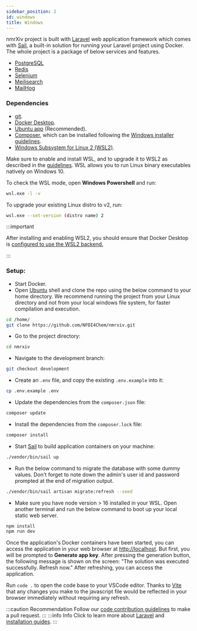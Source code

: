 ```yaml
---
sidebar_position: 2
id: windows
title: Windows
---
```


nmrXiv project is built with [Laravel](https://laravel.com/docs/8.x) web application framework which comes with [Sail](https://laravel.com/docs/8.x/sail), a built-in solution for running your Laravel project using Docker. 
The whole project is a package of below services and features.
* [PostgreSQL](https://www.postgresql.org/docs/)
* [Redis](https://redis.io/docs/)
* [Selenium](https://www.selenium.dev/documentation/)
* [Meilisearch](https://docs.meilisearch.com/)
* [MailHog](https://mailtrap.io/blog/mailhog-explained/)

### Dependencies
* [git](https://git-scm.com/).
* [Docker Desktop](https://www.docker.com/products/docker-desktop).
* [Ubuntu app](https://www.microsoft.com/store/productId/9NBLGGH4MSV6) (Recommended).
* [Composer](https://getcomposer.org/), which can be installed following the [Windows installer guidelines](https://getcomposer.org/download/).
* [Windows Subsystem for Linux 2 (WSL2)](https://docs.microsoft.com/en-us/windows/wsl/). 

Make sure to enable and install WSL, and to upgrade it to WSL2 as described in the [guidelines](https://docs.microsoft.com/en-us/windows/wsl/install-win10). WSL allows you to run Linux binary executables natively on Windows 10.

To check the WSL mode, open **Windows Powershell** and run:

```bash
wsl.exe -l -v
```

To upgrade your existing Linux distro to v2, run:
```bash
wsl.exe --set-version (distro name) 2
```

:::important

After installing and enabling WSL2, you should ensure that Docker Desktop is [configured to use the WSL2 backend.](https://docs.docker.com/desktop/windows/wsl/)

:::


### Setup:
* Start Docker.
* Open [Ubuntu](https://www.microsoft.com/store/productId/9NBLGGH4MSV6) shell and clone the repo using the below command to your home directory. 
We recommend running the project from your Linux directory and not from your local windows file system, for faster compilation and execution.
```bash
cd /home/
git clone https://github.com/NFDI4Chem/nmrxiv.git
```
* Go to the project directory:
```bash
cd nmrxiv
```
* Navigate to the development branch:
```bash
git checkout development
```
* Create an `.env` file, and copy the existing `.env.example` into it:
```bash
cp .env.example .env 
```
* Update the dependencies from the `composer.json` file: 
```bash
composer update
```
* Install the dependencies from the `composer.lock` file:
```bash
composer install
```
* Start [Sail](https://laravel.com/docs/8.x/sail#starting-and-stopping-sail) to build application containers on your machine:
```bash
./vendor/bin/sail up
```
* Run the below command to migrate the database with some dummy values.
Don't forget to note down the admin's user id and password prompted at the end of migration output.
```bash
./vendor/bin/sail artisan migrate:refresh --seed
```

* Make sure you have node version > 16 installed in your WSL. Open another terminal and run the below command to boot up your local static web server.
```bash
npm install
npm run dev
```

Once the application's Docker containers have been started, you can access the application in your web browser at [http://localhost](http://localhost). But first, you will be prompted to <b>Generate app key</b>. After pressing the generation button, the following message is shown on the screen: "The solution was executed successfully. Refresh now." After refreshing, you can access the application.

Run `code .` to open the code base to your VSCode editor. 
Thanks to [Vite](https://vitejs.dev/guide/) that any changes you make to the javascript file would be reflected in your browser immediately without requiring any refresh.

:::caution Recommendation
Follow our [code contribution guidelines](/docs/developer-guides/code-contribution-guidelines) to make a pull request.
:::
:::info Info
Click to learn more about [Laravel](https://laravel.com/docs/9.x) and [installation guides](https://laravel.com/docs/9.x/installation).
:::


